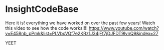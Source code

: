 # InsightCodeBase
Here it is! everything we have worked on over the past few years! Watch this video to see how the code works!!!! 
https://www.youtube.com/watch?v=E458nb_pPmk&list=PLVbxVQf7e2KRz1J34jFf7jDJFDT9lvnQ9&index=27

YEET
